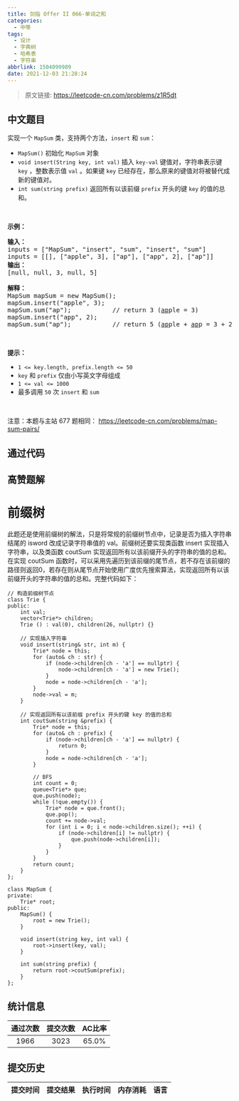 ```yaml
---
title: 剑指 Offer II 066-单词之和
categories:
  - 中等
tags:
  - 设计
  - 字典树
  - 哈希表
  - 字符串
abbrlink: 1504099989
date: 2021-12-03 21:28:24
---
```


> 原文链接: https://leetcode-cn.com/problems/z1R5dt




## 中文题目
<div><p>实现一个 <code>MapSum</code> 类，支持两个方法，<code>insert</code>&nbsp;和&nbsp;<code>sum</code>：</p>

<ul>
	<li><code>MapSum()</code> 初始化 <code>MapSum</code> 对象</li>
	<li><code>void insert(String key, int val)</code> 插入 <code>key-val</code> 键值对，字符串表示键 <code>key</code> ，整数表示值 <code>val</code> 。如果键 <code>key</code> 已经存在，那么原来的键值对将被替代成新的键值对。</li>
	<li><code>int sum(string prefix)</code> 返回所有以该前缀 <code>prefix</code> 开头的键 <code>key</code> 的值的总和。</li>
</ul>

<p>&nbsp;</p>

<p><strong>示例：</strong></p>

<pre>
<strong>输入：</strong>
inputs = [&quot;MapSum&quot;, &quot;insert&quot;, &quot;sum&quot;, &quot;insert&quot;, &quot;sum&quot;]
inputs = [[], [&quot;apple&quot;, 3], [&quot;ap&quot;], [&quot;app&quot;, 2], [&quot;ap&quot;]]
<strong>输出：</strong>
[null, null, 3, null, 5]

<strong>解释：</strong>
MapSum mapSum = new MapSum();
mapSum.insert(&quot;apple&quot;, 3);  
mapSum.sum(&quot;ap&quot;);           // return 3 (<u>ap</u>ple = 3)
mapSum.insert(&quot;app&quot;, 2);    
mapSum.sum(&quot;ap&quot;);           // return 5 (<u>ap</u>ple + <u>ap</u>p = 3 + 2 = 5)
</pre>

<p>&nbsp;</p>

<p><strong>提示：</strong></p>

<ul>
	<li><code>1 &lt;= key.length, prefix.length &lt;= 50</code></li>
	<li><code>key</code> 和 <code>prefix</code> 仅由小写英文字母组成</li>
	<li><code>1 &lt;= val &lt;= 1000</code></li>
	<li>最多调用 <code>50</code> 次 <code>insert</code> 和 <code>sum</code></li>
</ul>

<p>&nbsp;</p>

<p><meta charset="UTF-8" />注意：本题与主站 677&nbsp;题相同：&nbsp;<a href="https://leetcode-cn.com/problems/map-sum-pairs/">https://leetcode-cn.com/problems/map-sum-pairs/</a></p>
</div>

## 通过代码
<RecoDemo>
</RecoDemo>


## 高赞题解
# **前缀树**
此题还是使用前缀树的解法，只是将常规的前缀树节点中，记录是否为插入字符串结尾的 isword 改成记录字符串值的 val。前缀树还要实现类函数 insert 实现插入字符串，以及类函数 coutSum 实现返回所有以该前缀开头的字符串的值的总和。在实现 coutSum 函数时，可以采用先遍历到该前缀的尾节点，若不存在该前缀的路径则返回0，若存在则从尾节点开始使用广度优先搜索算法，实现返回所有以该前缀开头的字符串的值的总和。完整代码如下：

```
// 构造前缀树节点
class Trie {
public:
    int val;
    vector<Trie*> children;
    Trie () : val(0), children(26, nullptr) {}

    // 实现插入字符串
    void insert(string& str, int m) {
        Trie* node = this;
        for (auto& ch : str) {
            if (node->children[ch - 'a'] == nullptr) {
                node->children[ch - 'a'] = new Trie();
            }
            node = node->children[ch - 'a'];
        }
        node->val = m;
    }

    // 实现返回所有以该前缀 prefix 开头的键 key 的值的总和
    int coutSum(string &prefix) {
        Trie* node = this;
        for (auto& ch : prefix) {
            if (node->children[ch - 'a'] == nullptr) {
                return 0;
            }
            node = node->children[ch - 'a'];
        }

        // BFS
        int count = 0;
        queue<Trie*> que;
        que.push(node);
        while (!que.empty()) {
            Trie* node = que.front();
            que.pop();
            count += node->val;
            for (int i = 0; i < node->children.size(); ++i) {
                if (node->children[i] != nullptr) {
                    que.push(node->children[i]);
                }
            }
        }
        return count;
    }
};

class MapSum {
private:
    Trie* root;
public:
    MapSum() {
        root = new Trie();
    }
    
    void insert(string key, int val) {
        root->insert(key, val);
    }
    
    int sum(string prefix) {
        return root->coutSum(prefix);
    }
};
```


## 统计信息
| 通过次数 | 提交次数 | AC比率 |
| :------: | :------: | :------: |
|    1966    |    3023    |   65.0%   |

## 提交历史
| 提交时间 | 提交结果 | 执行时间 |  内存消耗  | 语言 |
| :------: | :------: | :------: | :--------: | :--------: |
